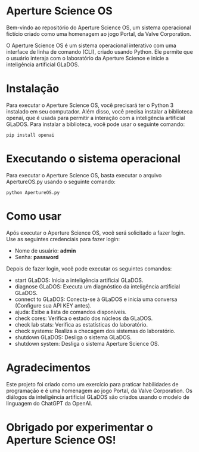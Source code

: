 # Aperture Science OS
Bem-vindo ao repositório do Aperture Science OS, um sistema operacional fictício criado como uma homenagem ao jogo Portal, da Valve Corporation.

O Aperture Science OS é um sistema operacional interativo com uma interface de linha de comando (CLI), criado usando Python. Ele permite que o usuário interaja com o laboratório da Aperture Science e inicie a inteligência artificial GLaDOS.

# Instalação
Para executar o Aperture Science OS, você precisará ter o Python 3 instalado em seu computador. Além disso, você precisa instalar a biblioteca openai, que é usada para permitir a interação com a inteligência artificial GLaDOS. Para instalar a biblioteca, você pode usar o seguinte comando:

```
pip install openai
```
# Executando o sistema operacional
Para executar o Aperture Science OS, basta executar o arquivo ApertureOS.py usando o seguinte comando:

```
python ApertureOS.py
```
# Como usar
Após executar o Aperture Science OS, você será solicitado a fazer login. 
Use as seguintes credenciais para fazer login:

- Nome de usuário: **admin**
- Senha: **password**

Depois de fazer login, você pode executar os seguintes comandos:

- start GLaDOS: Inicia a inteligência artificial GLaDOS.
- diagnose GLaDOS: Executa um diagnóstico da inteligência artificial GLaDOS.
- connect to GLaDOS: Conecta-se à GLaDOS e inicia uma conversa (Configure sua API KEY antes).
- ajuda: Exibe a lista de comandos disponíveis.
- check cores: Verifica o estado dos núcleos da GLaDOS.
- check lab stats: Verifica as estatísticas do laboratório.
- check systems: Realiza a checagem dos sistemas do laboratório.
- shutdown GLaDOS: Desliga o sistema GLaDOS.
- shutdown system: Desliga o sistema Aperture Science OS.

# Agradecimentos
Este projeto foi criado como um exercício para praticar habilidades de programação e é uma homenagem ao jogo Portal, da Valve Corporation. Os diálogos da inteligência artificial GLaDOS são criados usando o modelo de linguagem do ChatGPT da OpenAI.

# Obrigado por experimentar o Aperture Science OS!

